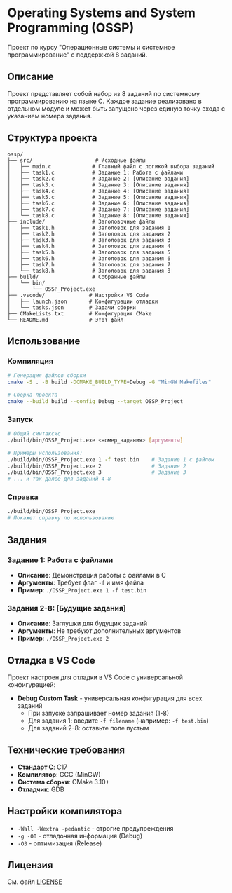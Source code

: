 # Operating Systems and System Programming (OSSP)

Проект по курсу "Операционные системы и системное программирование" с поддержкой 8 заданий.

## Описание

Проект представляет собой набор из 8 заданий по системному программированию на языке C. Каждое задание реализовано в отдельном модуле и может быть запущено через единую точку входа с указанием номера задания.

## Структура проекта

```
ossp/
├── src/                    # Исходные файлы
│   ├── main.c             # Главный файл с логикой выбора заданий
│   ├── task1.c            # Задание 1: Работа с файлами
│   ├── task2.c            # Задание 2: [Описание задания]
│   ├── task3.c            # Задание 3: [Описание задания]
│   ├── task4.c            # Задание 4: [Описание задания]
│   ├── task5.c            # Задание 5: [Описание задания]
│   ├── task6.c            # Задание 6: [Описание задания]
│   ├── task7.c            # Задание 7: [Описание задания]
│   └── task8.c            # Задание 8: [Описание задания]
├── include/               # Заголовочные файлы
│   ├── task1.h            # Заголовок для задания 1
│   ├── task2.h            # Заголовок для задания 2
│   ├── task3.h            # Заголовок для задания 3
│   ├── task4.h            # Заголовок для задания 4
│   ├── task5.h            # Заголовок для задания 5
│   ├── task6.h            # Заголовок для задания 6
│   ├── task7.h            # Заголовок для задания 7
│   └── task8.h            # Заголовок для задания 8
├── build/                 # Собранные файлы
│   └── bin/
│       └── OSSP_Project.exe
├── .vscode/              # Настройки VS Code
│   ├── launch.json       # Конфигурации отладки
│   └── tasks.json        # Задачи сборки
├── CMakeLists.txt        # Конфигурация CMake
└── README.md             # Этот файл
```

## Использование

### Компиляция

```bash
# Генерация файлов сборки
cmake -S . -B build -DCMAKE_BUILD_TYPE=Debug -G "MinGW Makefiles"

# Сборка проекта
cmake --build build --config Debug --target OSSP_Project
```

### Запуск

```bash
# Общий синтаксис
./build/bin/OSSP_Project.exe <номер_задания> [аргументы]

# Примеры использования:
./build/bin/OSSP_Project.exe 1 -f test.bin    # Задание 1 с файлом
./build/bin/OSSP_Project.exe 2                # Задание 2
./build/bin/OSSP_Project.exe 3                # Задание 3
# ... и так далее для заданий 4-8
```

### Справка

```bash
./build/bin/OSSP_Project.exe
# Покажет справку по использованию
```

## Задания

### Задание 1: Работа с файлами
- **Описание**: Демонстрация работы с файлами в C
- **Аргументы**: Требует флаг `-f` и имя файла
- **Пример**: `./OSSP_Project.exe 1 -f test.bin`

### Задания 2-8: [Будущие задания]
- **Описание**: Заглушки для будущих заданий
- **Аргументы**: Не требуют дополнительных аргументов
- **Пример**: `./OSSP_Project.exe 2`

## Отладка в VS Code

Проект настроен для отладки в VS Code с универсальной конфигурацией:

- **Debug Custom Task** - универсальная конфигурация для всех заданий
  - При запуске запрашивает номер задания (1-8)
  - Для задания 1: введите `-f filename` (например: `-f test.bin`)
  - Для заданий 2-8: оставьте поле пустым

## Технические требования

- **Стандарт C**: C17
- **Компилятор**: GCC (MinGW)
- **Система сборки**: CMake 3.10+
- **Отладчик**: GDB

## Настройки компилятора

- `-Wall -Wextra -pedantic` - строгие предупреждения
- `-g -O0` - отладочная информация (Debug)
- `-O3` - оптимизация (Release)

## Лицензия

См. файл [LICENSE](LICENSE)